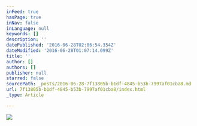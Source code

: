 ```yaml
---
inFeed: true
hasPage: true
inNav: false
inLanguage: null
keywords: []
description: ''
datePublished: '2016-06-28T02:06:54.354Z'
dateModified: '2016-06-28T01:07:14.099Z'
title: ''
author: []
authors: []
publisher: null
starred: false
sourcePath: _posts/2016-06-28-7f13805b-b1df-4845-b53b-7997af01cba8.md
url: 7f13805b-b1df-4845-b53b-7997af01cba8/index.html
_type: Article

---
```

![](https://the-grid-user-content.s3-us-west-2.amazonaws.com/d2f8cb5d-e1bd-4717-9398-5c39b24e5ed8.jpg)